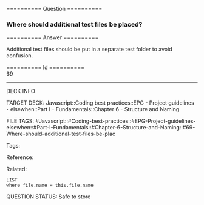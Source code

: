========== Question ==========  

### Where should additional test files be placed?  

========== Answer ==========  

Additional test files should be put in a separate test folder to avoid confusion.

========== Id ==========  
69

---

DECK INFO

TARGET DECK: Javascript::Coding best practices::EPG - Project guidelines - elsewhen::Part I - Fundamentals::Chapter 6 - Structure and Naming

FILE TAGS: #Javascript::#Coding-best-practices::#EPG-Project-guidelines-elsewhen::#Part-I-Fundamentals::#Chapter-6-Structure-and-Naming::#69-Where-should-additional-test-files-be-plac

Tags:

Reference:

Related:

```dataview
LIST
where file.name = this.file.name
```

QUESTION STATUS: Safe to store

